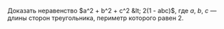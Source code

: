 Доказать неравенство $a^2 + b^2 + c^2 &lt; 2(1 - abc)$, где $a$, $b$, $c$ — длины сторон треугольника, периметр которого равен 2.